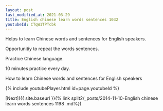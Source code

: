 ```yaml
---
layout: post
last_modified_at: 2021-03-29
title: English chinese learn words sentences 1032 
youtubeId: CTqW1TPTcbk
---
```

 
 
Helps to learn Chinese words and sentences for English speakers.

Opportunitiy to repeat the words sentences. 

Practice Chinese language. 
 
10 minutes practice every day. 
 
How to learn Chinese words and sentences for English speakers 
 
{% include youtubePlayer.html id=page.youtubeId %}
 
 
[Next]({{ site.baseurl }}{% link  split2/_posts/2014-11-10-English chinese learn words sentences 1198 .md%})
 
